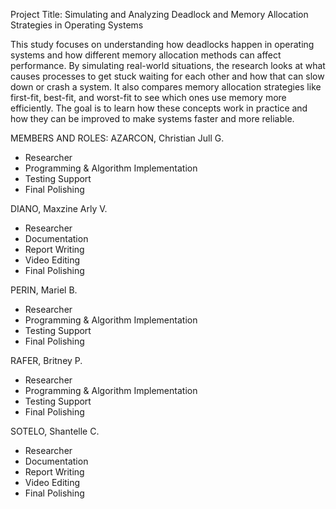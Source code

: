 Project Title: 
Simulating and Analyzing Deadlock and Memory Allocation Strategies in Operating Systems

This study focuses on understanding how deadlocks happen in operating systems and how different memory allocation methods can affect performance. By simulating real-world situations, the research looks at what causes processes to get stuck waiting for each other and how that can slow down or crash a system. It also compares memory allocation strategies like first-fit, best-fit, and worst-fit to see which ones use memory more efficiently. The goal is to learn how these concepts work in practice and how they can be improved to make systems faster and more reliable.





MEMBERS AND ROLES:
AZARCON, Christian Jull G.
- Researcher
- Programming & Algorithm Implementation 
- Testing Support
- Final Polishing
  
DIANO, Maxzine Arly V.
- Researcher
- Documentation
- Report Writing
- Video Editing 
- Final Polishing
  
PERIN, Mariel B.
- Researcher
- Programming & Algorithm Implementation 
- Testing Support
- Final Polishing
  
RAFER, Britney P.
- Researcher
- Programming & Algorithm Implementation 
- Testing Support
- Final Polishing
  
SOTELO, Shantelle C.
- Researcher
- Documentation
- Report Writing
- Video Editing 
- Final Polishing

